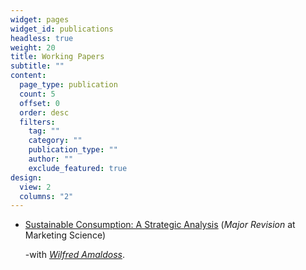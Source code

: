 ```yaml
---
widget: pages
widget_id: publications
headless: true
weight: 20
title: Working Papers
subtitle: ""
content:
  page_type: publication
  count: 5
  offset: 0
  order: desc
  filters:
    tag: ""
    category: ""
    publication_type: ""
    author: ""
    exclude_featured: true
design:
  view: 2
  columns: "2"
---
```

* [Sustainable Consumption: A Strategic Analysis](https://papers.ssrn.com/sol3/papers.cfm?abstract_id=4512307)
  (_Major Revision_ at Marketing Science)

  -with *[Wilfred Amaldoss](https://www.fuqua.duke.edu/faculty/wilfred-amaldoss)*.
